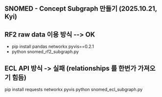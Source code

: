 
## SNOMED - Concept Subgraph 만들기 (2025.10.21, Kyi)

## RF2 raw data 이용 방식 --> OK 
 - pip install pandas networkx pyvis==0.2.1
 - python snomed_rf2_subgraph.py 

## ECL API 방식 -> 실패 (relationships 를 한번가 가져오기 힘듬)
pip install requests networkx pyvis
python snomed_ecl_subgraph.py


